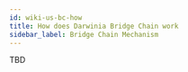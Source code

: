```yaml
---
id: wiki-us-bc-how
title: How does Darwinia Bridge Chain work
sidebar_label: Bridge Chain Mechanism
---
```


TBD
